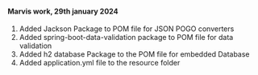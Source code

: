 #### Marvis work, 29th january 2024
1. Added Jackson Package to POM file for JSON POGO converters
2. Added spring-boot-data-validation package to POM file for data validation
3. Added  h2 database Package to the POM file for embedded Database
4. Added application.yml file to the resource folder